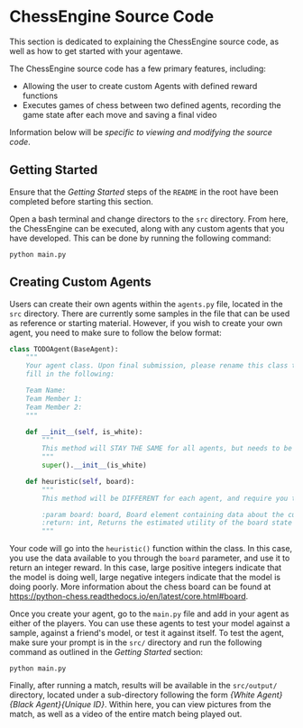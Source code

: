 # ChessEngine Source Code

This section is dedicated to explaining the ChessEngine source code, as well as how to get started with your agentawe. 

The ChessEngine source code has a few primary features, including:
- Allowing the user to create custom Agents with defined reward functions
- Executes games of chess between two defined agents, recording the game state after each move and saving a final video

Information below will be *specific to viewing and modifying the source code*.

## Getting Started

Ensure that the *Getting Started* steps of the `README` in the root have been completed before starting this section.

Open a bash terminal and change directors to the `src` directory. From here, the ChessEngine can be executed, along with any custom agents that you have developed. This can be done by running the following command:

```
python main.py
```

## Creating Custom Agents

Users can create their own agents within the `agents.py` file, located in the `src` directory. There are currently some samples in the file that can be used as reference or starting material. However, if you wish to create your own agent, you need to make sure to follow the below format:

```python
class TODOAgent(BaseAgent):
    """
    Your agent class. Upon final submission, please rename this class to {Team Name}Agent.py, and
    fill in the following:

    Team Name:
    Team Member 1:
    Team Member 2:
    """

    def __init__(self, is_white):
        """
        This method will STAY THE SAME for all agents, but needs to be pasted into each at the beginning
        """
        super().__init__(is_white)

    def heuristic(self, board):
        """
        This method will be DIFFERENT for each agent, and require you to return an integer based on information you pull from the board object.

        :param board: board, Board element containing data about the current game state
        :return: int, Returns the estimated utility of the board state 
        """
```

Your code will go into the `heuristic()` function within the class. In this case, you use the data available to you through the `board` parameter, and use it to return an integer reward. In this case, large positive integers indicate that the model is doing well, large negative integers indicate that the model is doing poorly. More information about the chess board can be found at https://python-chess.readthedocs.io/en/latest/core.html#board.

Once you create your agent, go to the `main.py` file and add in your agent as either of the players. You can use these agents to test your model against a sample, against a friend's model, or test it against itself. To test the agent, make sure your prompt is in the `src/` directory and run the following command as outlined in the *Getting Started* section:

```
python main.py
```

Finally, after running a match, results will be available in the `src/output/` directory, located under a sub-directory following the form *{White Agent}_{Black Agent}_{Unique ID}*. Within here, you can view pictures from the match, as well as a video of the entire match being played out.